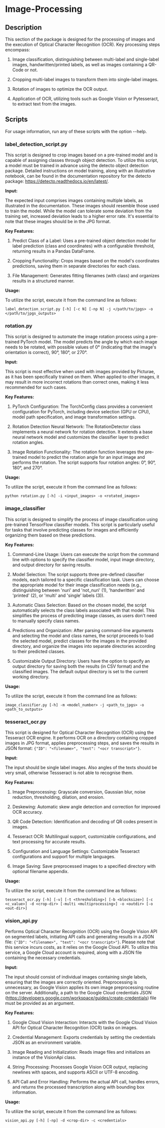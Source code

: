 # Image-Processing

## Description
This section of the package is designed for the processing of images and the execution of Optical Character Recognition (OCR). 
Key processing steps encompass:

1. Image classification, distinguishing between multi-label and single-label images, handwritten/printed labels, as well as images containing a QR-Code or not.

2. Cropping multi-label images to transform them into single-label images.

3. Rotation of images to optimize the OCR output.

4. Application of OCR, utilizing tools such as Google Vision or Pytesseract, to extract text from the images.

## Scripts
For usage information, run any of these scripts with the option --help.


### label_detection_script.py
This script is designed to crop images based on a pre-trained model and is capable of assigning classes through object detection.
To utilize this script, a model must be trained in advance using the detecto object detection package. Detailed instructions on model training, along with an illustrative notebook, can be found in the documentation repository for the detecto package: https://detecto.readthedocs.io/en/latest/.

  **Input:**

  The expected input comprises images containing multiple labels, as illustrated in the documentation. These images should resemble those used to train the model. 
  While the model can tolerate some deviation from the training set, increased deviation leads to a higher error rate. It's essential to note that these images should be in the JPG format.

  **Key Features:**

  1. Predict Class of a Label: Uses a pre-trained object detection model for label prediction (class and coordinates) with a configurable threshold, returning results in a Pandas DataFrame.

  2. Cropping Functionality: Crops images based on the model's coordinates predictions, saving them in separate directories for each class.

  3. File Management: Generates fitting filenames (with class) and organizes results in a structured manner.

  **Usage:**

  To utilize the script, execute it from the command line as follows:

    label_detection_script.py [-h] [-c N] [-np N] -j </path/to/jpgs> -o </path/to/jpgs_outputs>

### rotation.py
This script is designed to automate the image rotation process using a pre-trained PyTorch model. 
The model predicts the angle by which each image needs to be rotated, with possible values of 0° (indicating that the image's orientation is correct), 90°, 180°, or 270°.

  **Input:**

  This script is most effective when used with images provided by Picturae, as it has been specifically trained on them. When applied to other images, it may result in more incorrect rotations than correct ones, making it less recommended for such cases. 

  **Key Features:**

  1. PyTorch Configuration: The TorchConfig class provides a convenient configuration for PyTorch, including device selection (GPU or CPU), model path specification, and image transformation settings. 
    
  2. Rotation Detection Neural Network: The RotationDetector class implements a neural network for rotation detection. It extends a base neural network model and customizes the classifier layer to predict rotation angles.
    
  3. Image Rotation Functionality: The rotation function leverages the pre-trained model to predict the rotation angle for an input image and performs the rotation. The script supports four rotation angles: 0°, 90°, 180°, and 270°.

  **Usage:**

  To utilize the script, execute it from the command line as follows:

    python rotation.py [-h] -i <input_images> -o <rotated_images>

  
### image_classifier
This script is designed to simplify the process of image classification using pre-trained TensorFlow classifier models. 
This script is particularly useful for tasks that involve predicting classes for images and efficiently organizing them based on these predictions.

  **Key Features:**

  1. Command-Line Usage: Users can execute the script from the command line with options to specify the classifier model, input image directory, and output directory for saving results.

  2. Model Selection: The script supports three pre-defined classifier models, each tailored to a specific classification task. Users can choose the appropriate model for their image classification needs (e.g., distinguishing between 'nuri' and 'not_nuri' (1), 'handwritten' and 'printed' (2), or 'multi' and 'single' labels (3)).

  3. Automatic Class Selection: Based on the chosen model, the script automatically selects the class labels associated with that model. This simplifies the process of predicting image classes, as users don't need to manually specify class names.

  4. Predictions and Organization: After parsing command-line arguments and selecting the model and class names, the script proceeds to load the selected model, predict classes for the images in the provided directory, and organize the images into separate directories according to their predicted classes.

  5. Customizable Output Directory: Users have the option to specify an output directory for saving both the results (in CSV format) and the classified images. The default output directory is set to the current working directory.
      
  **Usage:**

  To utilize the script, execute it from the command line as follows:

    image_classifier.py [-h] -m <model_number> -j <path_to_jpgs> -o <path_to_outputs>


### tesseract_ocr.py
This script is designed for Optical Character Recognition (OCR) using the Tesseract OCR engine. 
It performs OCR on a directory containing cropped images in JPG format, applies preprocessing steps, and saves the results in JSON format: `{"ID": "<filename>", "text": "<ocr transcript>"}`. 

  **Input:**

  The input should be single label images. Also angles of the texts should be very small, otherwise Tessseract is not able to recognise them.

  **Key Features:**

  1. Image Preprocessing: Grayscale conversion, Gaussian blur, noise reduction, thresholding, dilation, and erosion.
    
  2. Deskewing: Automatic skew angle detection and correction for improved OCR accuracy.
    
  3. QR Code Detection: Identification and decoding of QR codes present in images.
    
  4. Tesseract OCR: Multilingual support, customizable configurations, and text processing for accurate results.
    
  5. Configuration and Language Settings: Customizable Tesseract configurations and support for multiple languages.
    
  6. Image Saving: Save preprocessed images to a specified directory with optional filename appendix.
      
  **Usage:**

  To utilize the script, execute it from the command line as follows:

    tesseract_ocr.py [-h] [-v] [-t <thresholding>] [-b <blocksize>] [-c <c_value>] -d <crop-dir> [-multi <multiprocessing>] -o <outdir> [-o <out-dir>]


### vision_api.py
Performs Optical Character Recognition (OCR) using the Google Vision API on segmented labels, initiating API calls and generating results in a JSON file: `{"ID": "<filename>", "text": "<ocr transcript>"}`.
Please note that this service incurs costs, as it relies on the Google Cloud API. To utilize this service, a Google Cloud account is required, along with a JSON file containing the necessary credentials.

  **Input:**

  The input should consist of individual images containing single labels, ensuring that the images are correctly oriented. Preprocessing is unnecessary, as Google Vision applies its own image preprocessing routine on the server.
  Additionally, a path to the Google Cloud credentials JSON (https://developers.google.com/workspace/guides/create-credentials) file must be provided as an argument. 

  **Key Features:**

  1. Google Cloud Vision Interaction: Interacts with the Google Cloud Vision API for Optical Character Recognition (OCR) tasks on images.

  2. Credential Management: Exports credentials by setting the credentials JSON as an environment variable.

  3. Image Reading and Initialization: Reads image files and initializes an instance of the VisionApi class.

  4. String Processing: Processes Google Vision OCR output, replacing newlines with spaces, and supports ASCII or UTF-8 encoding.

  5. API Call and Error Handling: Performs the actual API call, handles errors, and returns the processed transcription along with bounding box information.

  **Usage:**

  To utilize the script, execute it from the command line as follows:

    vision_api.py [-h] [-np] -d <crop-dir> -c <credentials>
